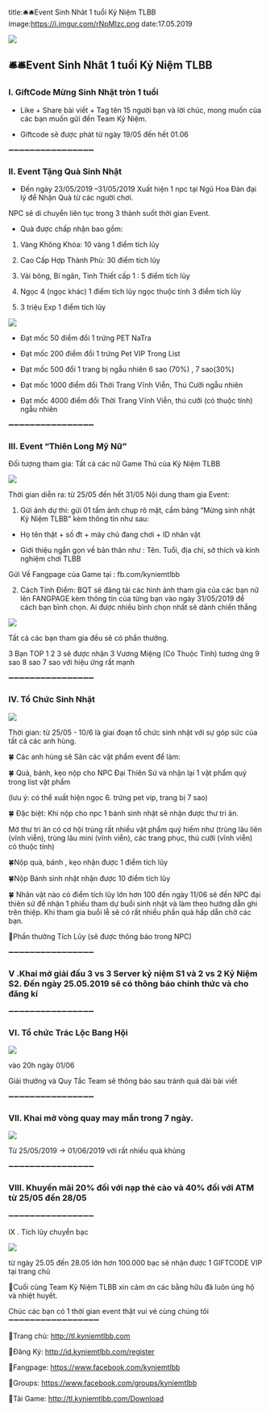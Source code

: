 title:🛎🛎Event Sinh Nhât 1 tuổi Kỷ Niệm TLBB
image:https://i.imgur.com/rNpMIzc.png
date:17.05.2019

![](https://i.imgur.com/rNpMIzc.png)

## 🛎🛎Event Sinh Nhât 1 tuổi Kỷ Niệm TLBB

### I. GiftCode Mừng Sinh Nhật tròn 1 tuổi

- Like + Share bài viết + Tag tên 15 người bạn và lời chúc, mong muốn của các bạn muốn gửi đến Team Kỷ Niệm.

- Giftcode sẽ được phát từ ngày 19/05 đến hết 01.06


➖➖➖➖➖➖➖➖➖➖➖➖➖➖➖➖

### II. Event Tặng Quà Sinh Nhật

- Đến ngày 23/05/2019 –31/05/2019 Xuất hiện 1 npc tại Ngũ Hoa Đàn đại lý để Nhận Quà từ các người chơi. 

NPC sẽ di chuyển liên tục trong 3 thành suốt thời gian Event.

- Quà được chấp nhận bao gồm: 

1. Vàng Không Khóa: 10 vàng 1 điểm tích lũy

2. Cao Cấp Hợp Thành Phù: 30 điểm tích lũy

3. Vải bông, Bí ngân, Tinh Thiết cấp 1 : 5 điểm tích lũy

4. Ngọc 4 (ngọc khác) 1 điểm tích lũy ngọc thuộc tính 3 điểm tích lũy

5. 3 triệu Exp 1 điểm tích lũy

![](https://i.imgur.com/U0DEf1f.png)


+ Đạt mốc 50 điểm đổi 1 trứng PET NaTra

+ Đạt mốc 200 điểm đổi 1 trứng Pet VIP Trong List

+ Đạt mốc 500 đổi 1 trang bị ngẫu nhiên 6 sao (70%) , 7 sao(30%)

+ Đạt mốc 1000 điểm đổi Thời Trang Vĩnh Viễn, Thú Cưỡi ngẫu nhiên

+ Đạt mốc 4000 điểm đổi Thời Trang Vĩnh Viễn, thú cưỡi (có thuộc tính) ngẫu nhiên


➖➖➖➖➖➖➖➖➖➖➖➖➖➖➖➖

### III. Event “Thiên Long Mỹ Nữ”

Đối tượng tham gia: Tất cả các nữ Game Thủ của Kỷ Niệm TLBB

![](https://i.imgur.com/uRbQeHc.png)

Thời gian diễn ra: từ 25/05 đến hết 31/05
Nội dung tham gia Event:

1. Gửi ảnh dự thi: gửi 01 tấm ảnh chụp rõ mặt, cầm bảng “Mừng sinh nhật Kỷ Niệm TLBB” kèm thông tin như sau: 

+ Họ tên thật + số đt + máy chủ đang chơi + ID nhân vật

+ Giới thiệu ngắn gọn về bản thân như : Tên. Tuổi, địa chỉ, sở thích và kinh nghiệm chơi TLBB

Gửi Về Fangpage của Game tại : fb.com/kyniemtlbb

2. Cách Tính Điểm: BQT sẽ đăng tải các hình ảnh tham gia của các bạn nữ lên FANGPAGE kèm thông tin của từng bạn vào ngày 31/05/2019 để cách bạn bình chọn. 
Ai được nhiều bình chọn nhất sẽ dành chiến thắng

![](https://i.imgur.com/U0DEf1f.png)

Tất cả các bạn tham gia đều sẽ có phần thưởng. 

3 Bạn TOP 1 2 3 sẽ được nhận 3 Vương Miệng (Có Thuộc Tính) tương ứng 9 sao 8 sao 7 sao với hiệu ứng rất mạnh

➖➖➖➖➖➖➖➖➖➖➖➖➖➖➖➖

### IV. Tổ Chức Sinh Nhật 

![](https://i.imgur.com/uRbQeHc.png)

Thời gian: từ 25/05 - 10/6 là giai đoạn tổ chức sinh nhật với sự góp sức của tất cả các anh hùng.

🍀 Các anh hùng sẽ Săn các vật phẩm event để làm:

🍀 Quà, bánh, kẹo nộp cho NPC Đại Thiên Sứ và nhận lại 1 vật phẩm quý trong list vật phẩm 

(lưu ý: có thể xuất hiện ngọc 6. trứng pet vip, trang bị 7 sao)

🍀 Đặc biệt: Khi nộp cho npc 1 bánh sinh nhật sẽ nhận được thư tri ân. 

Mở thư tri ân có cơ hội trúng rất nhiều vật phẩm quý hiếm như (trùng lâu liên (vĩnh viễn), trùng lâu mini (vĩnh viễn), các trang phục, thú cưỡi (vĩnh viễn) có thuộc tính)

🍀Nộp quà, bánh , kẹo nhận được 1 điểm tích lũy

🍀Nộp Bánh sinh nhật nhận được 10 điểm tích lũy

🍀 Nhân vật nào có điểm tích lũy lớn hơn 100 đến ngày 11/06 sẽ đến NPC đại thiên sứ để nhận 1 phiếu tham dự buổi sinh nhật và làm theo hướng dẫn ghi trên thiệp. Khi tham gia buổi lễ sẽ có rất nhiều phần quà hấp dẫn chờ các bạn.


🎁Phần thưởng Tích Lũy (sẽ được thông báo trong NPC)

➖➖➖➖➖➖➖➖➖➖➖➖➖➖➖➖
### V .Khai mở giải đấu 3 vs 3 Server kỷ niệm S1 và 2 vs 2 Kỷ Niệm S2. Đến ngày 25.05.2019 sẽ có thông báo chính thức và cho đăng kí

➖➖➖➖➖➖➖➖➖➖➖➖➖➖➖➖

### VI. Tổ chức Trác Lộc Bang Hội 

![](https://i.imgur.com/uRbQeHc.png)

vào 20h ngày 01/06

Giải thưởng và Quy Tắc Team sẽ thông báo sau tránh quá dài bài viết

➖➖➖➖➖➖➖➖➖➖➖➖➖➖➖➖

### VII. Khai mở vòng quay may mắn trong 7 ngày.

![](https://i.imgur.com/uRbQeHc.png)

Từ 25/05/2019 -> 01/06/2019 với rất nhiều quà khủng


➖➖➖➖➖➖➖➖➖➖➖➖➖➖➖➖

### VIII. Khuyến mãi 20% đối với nạp thẻ cào và 40% đối với ATM từ 25/05 đến 28/05

➖➖➖➖➖➖➖➖➖➖➖➖➖➖➖➖

IX . Tích lũy chuyển bạc 

![](https://i.imgur.com/uRbQeHc.png)

từ ngày 25.05 đến 28.05 lớn hơn 100.000 bạc sẽ nhận được 1 GIFTCODE VIP tại trang chủ

🔴Cuối cùng Team Kỷ Niệm TLBB xin cảm ơn các bằng hữu đã luôn ủng hộ và nhiệt huyết.

Chúc các bạn có 1 thời gian event thật vui vẻ cùng chúng tôi
➖➖➖➖➖➖➖➖➖➖➖➖➖➖➖➖➖

🔰Trang chủ: http://tl.kyniemtlbb.com

🔰Đăng Ký: http://id.kyniemtlbb.com/register

🔰Fangpage: https://www.facebook.com/kyniemtlbb

🔰Groups: https://www.facebook.com/groups/kyniemtlbb

🔰Tải Game: http://tl.kyniemtlbb.com/Download
